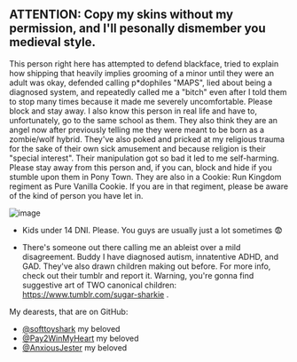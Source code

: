 
<p align="center">
    
</p>
    




## ATTENTION: Copy my skins without my permission, and I'll pesonally dismember you medieval style.




This person right here has attempted to defend blackface, tried to explain how shipping that heavily implies grooming of a minor until they were an adult was okay, defended calling p*dophiles "MAPS", lied about being a diagnosed system, and repeatedly called me a "bitch" even after I told them to stop many times because it made me severely uncomfortable. Please block and stay away. I also know this person in real life and have to, unfortunately, go to the same school as them. They also think they are an angel now after previously telling me they were meant to be born as a zombie/wolf hybrid. They've also poked and pricked at my religious trauma for the sake of their own sick amusement and because religion is their "special interest". Their manipulation got so bad it led to me self-harming. Please stay away from this person and, if you can, block and hide if you stumble upon them in Pony Town. They are also in a Cookie: Run Kingdom regiment as Pure Vanilla Cookie. If you are in that regiment, please be aware of the kind of person you have let in.

 ![image](https://github.com/user-attachments/assets/9dd59fb4-5d52-4cb4-9fc5-72a41eb7ceb9)

 


- Kids under 14 DNI. Please. You guys are usually just a lot sometimes 😨

- There's someone out there calling me an ableist over a mild disagreement. Buddy I have diagnosed autism, innatentive ADHD, and GAD. They've also drawn children making out before. For more info, check out their tumblr and report it. Warning, you're gonna find suggestive art of TWO canonical children: https://www.tumblr.com/sugar-sharkie . 


My dearests, that are on GitHub:
- [@softtoyshark](https://github.com/softtoyshark) my beloved
- [@Pay2WinMyHeart](https://github.com/RBYI-DNC-NoINSPO-please) my beloved
- [@AnxiousJester](https://github.com/AnxiousJester) my beloved



